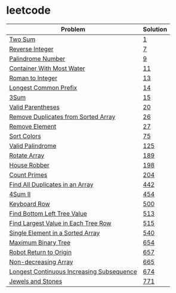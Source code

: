 # leetcode

| Problem  | Solution |
| ------------- | ------------- |
| [Two Sum](https://leetcode.com/problems/two-sum/) | [1](https://github.com/varvara-krasavina/leetcode/blob/master/0001.py) |
| [Reverse Integer](https://leetcode.com/problems/reverse-integer/)|[7](https://github.com/varvara-krasavina/leetcode/blob/master/0007.py) |
| [Palindrome Number](https://leetcode.com/problems/palindrome-number/) | [9](https://github.com/varvara-krasavina/leetcode/blob/master/0009.py) |
| [Container With Most Water](https://leetcode.com/problems/container-with-most-water/) | [11](https://github.com/varvara-krasavina/leetcode/blob/master/0011.py) |
| [Roman to Integer](https://leetcode.com/problems/roman-to-integer/) | [13](https://github.com/varvara-krasavina/leetcode/blob/master/0013.py) |
| [Longest Common Prefix](https://leetcode.com/problems/longest-common-prefix/) | [14](https://github.com/varvara-krasavina/leetcode/blob/master/0014.py) |
| [3Sum](https://leetcode.com/problems/3sum/) | [15](https://github.com/varvara-krasavina/leetcode/blob/master/0015.py) |
| [Valid Parentheses](https://leetcode.com/problems/valid-parentheses/) | [20](https://github.com/varvara-krasavina/leetcode/blob/master/0020.py) |
| [Remove Duplicates from Sorted Array](https://leetcode.com/problems/remove-duplicates-from-sorted-array/) | [26](https://github.com/varvara-krasavina/leetcode/blob/master/0026.py) |
| [Remove Element](https://leetcode.com/problems/remove-element/) | [27](https://github.com/varvara-krasavina/leetcode/blob/master/0027.py) |
| [Sort Colors](https://leetcode.com/problems/sort-colors/) | [75](https://github.com/varvara-krasavina/leetcode/blob/master/0075.py) |
| [Valid Palindrome](https://leetcode.com/problems/valid-palindrome/)  | [125](https://github.com/varvara-krasavina/leetcode/blob/master/0125.py)  |
| [Rotate Array](https://leetcode.com/problems/rotate-array/)  | [189](https://github.com/varvara-krasavina/leetcode/blob/master/0189.py) |
| [House Robber](https://leetcode.com/problems/house-robber/) | [198](https://github.com/varvara-krasavina/leetcode/blob/master/0198.py) |
| [Count Primes](https://leetcode.com/problems/count-primes/) | [204](https://github.com/varvara-krasavina/leetcode/blob/master/0204.py) |
| [Find All Duplicates in an Array](https://leetcode.com/problems/find-all-duplicates-in-an-array/) | [442](https://github.com/varvara-krasavina/leetcode/blob/master/0442.py) |
| [4Sum II](https://leetcode.com/problems/4sum-ii/) | [454](https://github.com/varvara-krasavina/leetcode/blob/master/0454.py) |
| [Keyboard Row](https://leetcode.com/problems/keyboard-row/) | [500](https://github.com/varvara-krasavina/leetcode/blob/master/0500.py) |
| [Find Bottom Left Tree Value](https://leetcode.com/problems/find-bottom-left-tree-value/) | [513](https://github.com/varvara-krasavina/leetcode/blob/master/0513.py) |
| [Find Largest Value in Each Tree Row](https://leetcode.com/problems/find-largest-value-in-each-tree-row/) | [515](https://github.com/varvara-krasavina/leetcode/blob/master/0515.py) |
| [Single Element in a Sorted Array](https://leetcode.com/problems/single-element-in-a-sorted-array/) | [540](https://github.com/varvara-krasavina/leetcode/blob/master/0540.py) |
| [Maximum Binary Tree](https://leetcode.com/problems/maximum-binary-tree/) | [654](https://github.com/varvara-krasavina/leetcode/blob/master/0654.py) |
| [Robot Return to Origin](https://leetcode.com/problems/robot-return-to-origin/) | [657](https://github.com/varvara-krasavina/leetcode/blob/master/0657.py) |
| [Non-decreasing Array](https://leetcode.com/problems/non-decreasing-array/) | [665](https://github.com/varvara-krasavina/leetcode/blob/master/0665.py) |
| [Longest Continuous Increasing Subsequence](https://leetcode.com/problems/longest-continuous-increasing-subsequence/) | [674](https://github.com/varvara-krasavina/leetcode/blob/master/0674.py) |
| [Jewels and Stones](https://leetcode.com/problems/jewels-and-stones/) | [771](https://github.com/varvara-krasavina/leetcode/blob/master/0771.py) |
